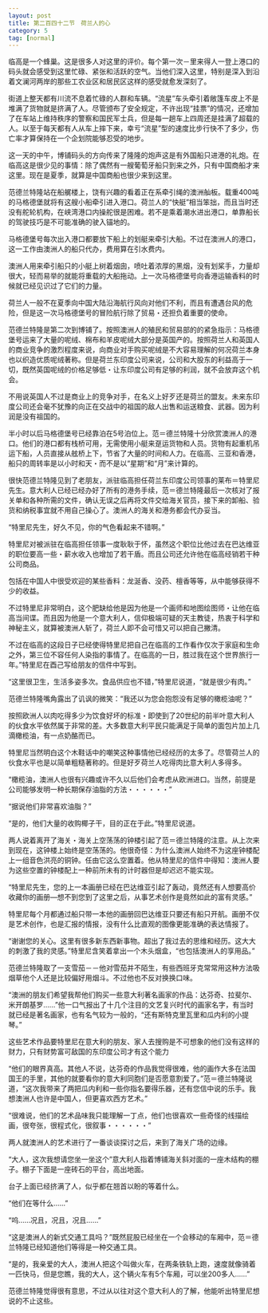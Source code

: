```yaml
---
layout: post
title: 第二百四十二节　荷兰人的心
category: 5
tag: [normal]
---
```


临高是一个蜂巢。这是很多人对这里的评价。每个第一次－里来得人一登上港口的码头就会感受到这里忙碌、紧张和活跃的空气。当他们深入这里，特别是深入到沿着文澜河两岸的那些工农业区和居民区这样的感受就愈发深刻了。

街道上整天都有川流不息着忙碌的人群和车辆。“流星”车头牵引着敞篷车皮上不是堆满了货物就是挤满了人。尽管颁布了安全规定，不许出现“挂票”的情况，还增加了在车站上维持秩序的警察和国民军士兵，但是每一趟车上四周还是挂满了超载的人。以至于每天都有人从车上摔下来，幸亏“流星”型的速度比步行快不了多少，伤亡率才算保持在一个企划院能够忍受的地步。

这一天的中午，博铺码头的方向传来了隆隆的炮声这是有外国船只进港的礼炮。在临高这是很少见的事情：除了偶然有一艘葡萄牙船只到来之外，只有中国商船才来这里。现在是夏季，就算是中国商船也很少来到这里。

范德兰特隆站在船艉楼上，饶有兴趣的看着正在系牵引绳的澳洲舢板。载重400吨的马格德堡就将有这艘小船牵引进入港口。荷兰人的“快艇”相当笨拙，而且当时还没有舵轮机构，在峡湾港口内操舵很是困难。若不是乘着潮水进出港口，单靠船长的驾驶技巧是不可能准确的驶入锚地的。

马格德堡号每次出入港口都要放下船上的划艇来牵引大船。不过在澳洲人的港口，这一工作由澳洲人的船只代办，费用算在引水费内。

澳洲人用来牵引船只的小艇上树着烟囱，喷吐着浓厚的黑烟，没有划桨手，力量却很大，轻而易举的就能将重载的大船拖动。上一次马格德堡号向香港运输香料的时候就已经见识过了它们的力量。

荷兰人一般不在夏季向中国大陆沿海航行风向对他们不利，而且有遭遇台风的危险，但是这一次马格德堡号的冒险航行除了贸易・还担负着重要的使命。

范德兰特隆是第二次到博铺了。按照澳洲人的殖民和贸易部的的紧急指示：马格德堡号运来了大量的呢绒、棉布和羊皮呢绒大部分是英国产的。按照荷兰人和英国人的商业竞争的激烈程度来说，向商业对手购买呢绒是不大容易理解的何况荷兰本身也以织造优质呢绒著称。但是荷兰东印度公司来说，公司和大股东的利益高于一切，既然英国呢绒的价格足够低・让东印度公司有足够的利润，就不会放弃这个机会。

不用说英国人不过是商业上的竞争对手，在名义上好歹还是荷兰的盟友。未来东印度公司还会毫不犹豫的向正在交战中的祖国的敌人出售和运送粮食、武器。因为利润是没有祖国的。

半小时以后马格德堡号已经靠泊在5号泊位上。范＝德兰特隆十分欣赏澳洲人的港口。他们的港口都有栈桥可用，无需使用小艇来趸运货物和人员。货物有起重机吊运下船，人员直接从舷桥上下，节省了大量的时间和人力。在临高、三亚和香港，船只的周转率是以小时和天・而不是以“星期”和“月”来计算的。

很快范德兰特隆见到了老朋友，派驻临高担任荷兰东印度公司领事的莱布＝特里尼先生。意大利人已经已经办好了所有的港务手续，范＝德兰特隆最后一次核对了报关单和各种所需的文件，确认无误之后再将文件交给海关官员，接下来的卸船、验货和纳税事宜就不用自己操心了。澳洲人的海关和港务都会代办妥当。

“特里尼先生，好久不见，你的气色看起来不错啊。”

特里尼对被派驻在临高担任领事一度耿耿于怀，虽然这个职位比他过去在巴达维亚的职位要高一些・薪水收入也增加了若干盾。而且公司还允许他在临高经销若干种公司商品。

包括在中国人中很受欢迎的某些香料：龙涎香、没药、檀香等等，从中能够获得不少的收益。

不过特里尼非常明白，这个肥缺给他是因为他是一个画师和地图绘图师・让他在临高当间谍。而且因为他是一个意大利人，信仰极端可疑的天主教徒，热衷于科学和神秘主义，就算被澳洲人斩了，荷兰人即不会可惜又可以把自己撇清。

不过在临高的这段日子已经使得特里尼把自己在临高的工作看作仅次于家庭和生命之外，第三位不容任何人染指的事情了。在临高的一日，胜过我在这个世界旅行一年。”特里尼在酉己写给朋友的信件中写到。

“这里很卫生，生活多姿多次。食品供应也不错，”特里尼说道，“就是很少有肉。”

范德兰特隆嘴角露出了讥讽的微笑：“我还以为您会抱怨没有足够的橄榄油呢？”

按照欧洲人以肉吃得多少为饮食好坏的标准・即使到了20世纪的前半叶意大利人的伙食水平依然属于非常的差。大多数意大利平民只能满足于简单的面包片加上几滴橄榄油，有一点奶酪而已。

特里尼当然明白这个木鞋话中的嘲笑这种事情他已经经历的太多了。尽管荷兰人的伙食水平也是以简单粗糙著称的。但是好歹荷兰人吃得肉比意大利人多得多。

“橄榄油，澳洲人也很有兴趣或许不久以后他们会考虑从欧洲进口。当然，前提是公司能够发明一种长期保存油脂的方法・・・・・・”

“据说他们非常喜欢油脂？”

“是的，他们大量的收购椰子干，目的正在于此。”特里尼说道。

两人说着离开了海关・海关上空荡荡的钟楼引起了范＝德兰特隆的注意。从上次来到现在，这钟楼上始终是空荡荡的。他很奇怪：为什么澳洲人始终不为这座钟楼配上一组音色洪亮的铜钟。任由它这么空置着。他从特里尼的信件中得知：澳洲人要为这些空置的钟楼配上一种前所未有的计时器但是却迟迟不能实现。

“特里尼先生，您的上一本画册已经在巴达维亚引起了轰动，竟然还有人想要高价收藏你的画册―想不到您到了这里之后，从事艺术创作是竟然如此的富有灵感。”

特里尼每个月都通过船只带一本他的画册回巴达维亚只要还有船只开航。画册不仅是艺术创作，也是汇报的情报，没有什么比直观的图像更能准确的表达情报了。

“谢谢您的关心。这里有很多新东西新事物。超出了我过去的思维和经历。这大大的刺激了我的灵感。”特里尼含笑着拿出一个木头烟盒，“也包括澳洲人的享用品。”

范德兰特隆取了一支雪茄－－他对雪茄并不陌生，有些西班牙克常常用这种方法吸烟草他个人还是比较偏好用烟斗。不过他也不反对换换口味。

“澳洲的朋友们希望我帮他们购买一些意大利著名画家的作品：达芬奇、拉斐尔、米开朗基罗……”他一口气报出了十几个注目的文艺复兴时代的画家名字，有当时就已经是著名画家，也有名气较为一般的，“还有斯特克里瓦里和瓜内利的小提琴。”

这些艺术作品要特里尼在意大利的朋友、家人去搜购是不可想象的他们没有这样的财力，只有财势富可敌国的东印度公司才有这个能力

“他们的眼界真高。其他人不说，达芬奇的作品我觉得很难，他的画作大多在法国国王的手里，其他的就要看你的意大利同胞们是否愿意割爱了。”范＝德兰特隆说道，“这次我带来了两把瓜内利和一些你指名要得乐器，还有您信中说的乐手。我想澳洲人也许是中国人，但更喜欢西方艺术。”

“很难说，他们的艺术品味我只能理解一丁点，他们也很喜欢一些奇怪的线描绘画，很夸张，很程式化，很叙事・・・・・・”

两人就澳洲人的艺术进行了一番谈谈探讨之后，来到了海关广场的边缘。

“大人，这次我想请您坐一坐这个”意大利人指着博铺海关斜对面的一座木结构的棚子。棚子下面是一座砖石的平台，高出地面。

台子上面已经挤满了人，似乎都在翘首以盼的等着什么。

“他们在等什么……”

“呜……况且，况且，况且……”

“这是澳洲人的新式交通工具吗？”既然屁股已经坐在一个会移动的车厢中，范＝德兰特隆已经知道他们等得是一种交通工具。

“是的，我亲爱的大人，澳洲人把这个叫做火车，在两条铁轨上跑，速度就像骑着一匹快马，但是您瞧，我的大人，这个辆火车有5个车厢，可以坐200多人……”

范德兰特隆觉得很有意思，不过从以往对这个意大利人的了解，他能听出特里尼想说的不止这些。